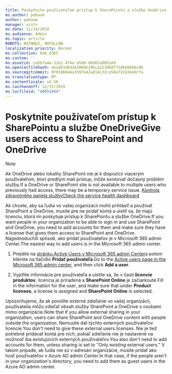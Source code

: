 ```yaml
---
title: Poskytnite používateľom prístup k SharePointu a službe OneDrive
ms.author: pebaum
author: pebaum
manager: scotv
ms.date: 11/14/2018
ms.audience: Admin
ms.topic: article
ROBOTS: NOINDEX, NOFOLLOW
localization_priority: Normal
ms.collection: Adm_O365
ms.custom: ''
ms.assetid: cebb7a4a-33e1-474e-a5d0-dbd02a80b1e9
ms.openlocfilehash: eead51d6d16206de19bca213d6df72dbb6b66c8b
ms.sourcegitcommit: 0f0186044a3597e42ad14c32ca58e7224344dcfa
ms.translationtype: MT
ms.contentlocale: sk-SK
ms.lasthandoff: 12/15/2019
ms.locfileid: "40051944"
---
```

# <a name="give-users-access-to-sharepoint-and-onedrive"></a><span data-ttu-id="17052-102">Poskytnite používateľom prístup k SharePointu a službe OneDrive</span><span class="sxs-lookup"><span data-stu-id="17052-102">Give users access to SharePoint and OneDrive</span></span>

> [!NOTE]
> <span data-ttu-id="17052-103">Ak OneDrive alebo lokality SharePoint nie je k dispozícii viacerým používateľom, ktorí predtým mali prístup, môže existovať dočasný problém služby.</span><span class="sxs-lookup"><span data-stu-id="17052-103">If a OneDrive or SharePoint site is not available to multiple users who previously had access, there may be a temporary service issue.</span></span> [<span data-ttu-id="17052-104">Kontrola zdravotného panela služby</span><span class="sxs-lookup"><span data-stu-id="17052-104">Check the service health dashboard</span></span>](https://portal.office.com/adminportal/home#/servicehealth)
  
<span data-ttu-id="17052-105">Ak chcete, aby sa ľudia vo vašej organizácii mohli prihlásiť a používať SharePoint a OneDrive, musíte pre ne pridať kontá a uistiť sa, že majú licenciu, ktorá im poskytuje prístup k SharePointu a službe OneDrive.</span><span class="sxs-lookup"><span data-stu-id="17052-105">If you want people in your organization to be able to sign in and use SharePoint and OneDrive, you need to add accounts for them and make sure they have a license that gives them access to SharePoint and OneDrive.</span></span> <span data-ttu-id="17052-106">Najjednoduchší spôsob, ako pridať používateľov je v Microsoft 365 admin Center.</span><span class="sxs-lookup"><span data-stu-id="17052-106">The easiest way to add users is in the Microsoft 365 admin center.</span></span>
  
1. <span data-ttu-id="17052-107">Prejdite na [stránku Active Users v Microsoft 365 admin Center](https://portal.office.com/adminportal/home#/users)a potom kliknite na tlačidlo **Pridať používateľa**.</span><span class="sxs-lookup"><span data-stu-id="17052-107">Go to the [Active users page in the Microsoft 365 admin center](https://portal.office.com/adminportal/home#/users), and then click **Add a user**.</span></span>
    
2. <span data-ttu-id="17052-108">Vyplňte informácie pre používateľa a uistite sa, že v časti **licencie produktov**, licencia je priradená a **SharePoint Online** je začiarknuté.</span><span class="sxs-lookup"><span data-stu-id="17052-108">Fill in the information for the user, and make sure that under **Product licenses**, a license is assigned and **SharePoint Online** is selected.</span></span> 
    
<span data-ttu-id="17052-109">Upozorňujeme, že ak povolíte externé zdieľanie vo vašej organizácii, používatelia môžu zdieľať obsah služby SharePoint a OneDrive s osobami mimo organizácie.</span><span class="sxs-lookup"><span data-stu-id="17052-109">Note that if you allow external sharing in your organization, users can share SharePoint and OneDrive content with people outside the organization.</span></span> <span data-ttu-id="17052-110">Nemusíte dať týchto externých používateľov licencie.</span><span class="sxs-lookup"><span data-stu-id="17052-110">You don't need to give these external users licenses.</span></span> <span data-ttu-id="17052-111">Nie je tiež potrebné pridávať kontá pre nich, pokiaľ zdieľanie nie je nastavené na možnosť iba existujúcich externých používateľov.</span><span class="sxs-lookup"><span data-stu-id="17052-111">You also don't need to add accounts for them, unless sharing is set to "Only existing external users."</span></span> <span data-ttu-id="17052-112">V takom prípade, ak ľudia nie sú v adresári organizácie, musíte pridať ako hosť používateľov v Azure AD admin Center.</span><span class="sxs-lookup"><span data-stu-id="17052-112">In that case, if the people aren't in your organization's directory, you need to add them as guest users in the Azure AD admin center.</span></span>
  

